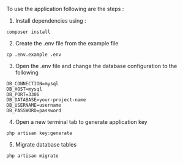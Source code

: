 To use the application following are the steps :

1. Install dependencies using : 
```
composer install
```

2. Create the .env file from the example file 
```
cp .env.example .env
```

3. Open the .env file and change the database configuration to the following 

```
DB_CONNECTION=mysql
DB_HOST=mysql
DB_PORT=3306
DB_DATABASE=your-project-name
DB_USERNAME=username
DB_PASSWORD=password

```

4. Open a new terminal tab to generate application key 

```
php artisan key:generate
```

5. Migrate database tables

```
php artisan migrate
```